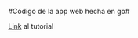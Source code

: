 #Código de la app web hecha en go#

[Link](http://vincentblog.me/posts/como-crear-una-web-app-sencilla-en-go) al tutorial
